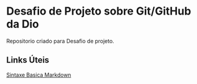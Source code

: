 # Desafio de Projeto sobre Git/GitHub da Dio 
Repositorio criado para Desafio de projeto.

## Links Úteis 
[Sintaxe Basica Markdown](https://www.markdownguide.org/basic-syntax/)
